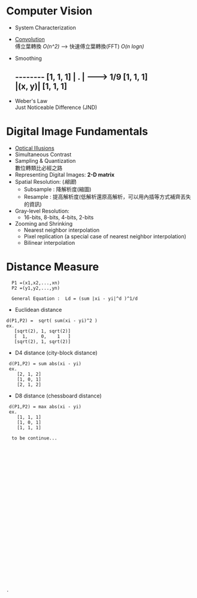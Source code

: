 # Computer Vision
 
  * System Characterization
  * [Convolution](http://pages.jh.edu/~signals/convolve/)  
  傅立葉轉換 *O(n^2)* --> 快速傅立葉轉換(FFT)  *O(n  logn)*
  * Smoothing
    
     
     --------   			[1, 1, 1]
     |   .  |   ---> 1/9	[1, 1, 1]  
     |(x, y)|   			[1, 1, 1]
     -------- 
    
  * Weber's Law  
  Just Noticeable Difference (JND)
  
  
# Digital Image Fundamentals
 * [Optical Illusions](http://www.michaelbach.de/ot/)
 * Simultaneous Contrast
 * Sampling & Quantization  
 數位轉類比必經之路
 * Representing Digital Images: **2-D matrix**
 * Spatial Resolution: (*縮圖*)
   * Subsample : 降解析度(縮圖) 
   * Resample  : 提高解析度(低解析還原高解析，可以用內插等方式補齊丟失的資訊)
 * Gray-level Resolution:
   * 16-bits, 8-bits, 4-bits, 2-bits
 * Zooming and Shrinking
   * Nearest neighbor interpolation
   * Pixel replication (a special case of nearest neighbor interpolation)
   * Bilinear interpolation

    
# Distance Measure
      
      P1 =(x1,x2,...,xn)
      P2 =(y1,y2,...,yn)
      
      General Equation :  Ld = (sum |xi - yi|^d )^1/d

 * Euclidean distance
  ```
  d(P1,P2) =  sqrt( sum(xi - yi)^2 )
  ex.
     [sqrt(2), 1, sqrt(2)]
     [  1,     0,    1   ]
     [sqrt(2), 1, sqrt(2)]
  ```
 * D4 distance (city-block distance)
 ```
  d(P1,P2) = sum abs(xi - yi)
  ex.
     [2, 1, 2]
     [1, 0, 1]
     [2, 1, 2]
 ```
 * D8 distance (chessboard distance)
 ```
  d(P1,P2) = max abs(xi - yi)
  ex.
     [1, 1, 1]
     [1, 0, 1]
     [1, 1, 1]
 ```
    
  
    
    
    
    
  ```
	to be continue...




























  .










  ```
